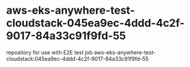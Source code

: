 # aws-eks-anywhere-test-cloudstack-045ea9ec-4ddd-4c2f-9017-84a33c91f9fd-55
repository for use with E2E test job aws-eks-anywhere-test-cloudstack:045ea9ec-4ddd-4c2f-9017-84a33c91f9fd-55
